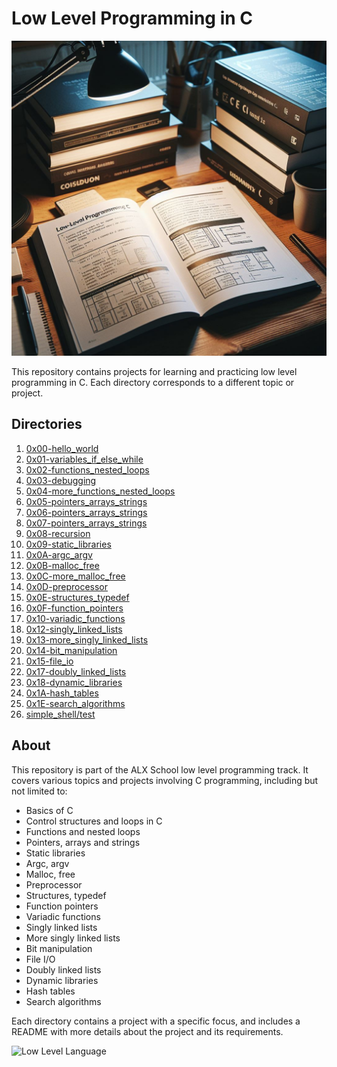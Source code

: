 # Low Level Programming in C

![Low Level Language](./low_level.jpeg)

This repository contains projects for learning and practicing low level programming in C. Each directory corresponds to a different topic or project.

## Directories

1. [0x00-hello_world](https://github.com/bagoviggo/alx-low_level_programming/tree/master/0x00-hello_world)
2. [0x01-variables_if_else_while](https://github.com/bagoviggo/alx-low_level_programming/tree/master/0x01-variables_if_else_while)
3. [0x02-functions_nested_loops](https://github.com/bagoviggo/alx-low_level_programming/tree/master/0x02-functions_nested_loops)
4. [0x03-debugging](https://github.com/bagoviggo/alx-low_level_programming/tree/master/0x03-debugging)
5. [0x04-more_functions_nested_loops](https://github.com/bagoviggo/alx-low_level_programming/tree/master/0x04-more_functions_nested_loops)
6. [0x05-pointers_arrays_strings](https://github.com/bagoviggo/alx-low_level_programming/tree/master/0x05-pointers_arrays_strings)
7. [0x06-pointers_arrays_strings](https://github.com/bagoviggo/alx-low_level_programming/tree/master/0x06-pointers_arrays_strings)
8. [0x07-pointers_arrays_strings](https://github.com/bagoviggo/alx-low_level_programming/tree/master/0x07-pointers_arrays_strings)
9. [0x08-recursion](https://github.com/bagoviggo/alx-low_level_programming/tree/master/0x08-recursion)
10. [0x09-static_libraries](https://github.com/bagoviggo/alx-low_level_programming/tree/master/0x09-static_libraries)
11. [0x0A-argc_argv](https://github.com/bagoviggo/alx-low_level_programming/tree/master/0x0A-argc_argv)
12. [0x0B-malloc_free](https://github.com/bagoviggo/alx-low_level_programming/tree/master/0x0B-malloc_free)
13. [0x0C-more_malloc_free](https://github.com/bagoviggo/alx-low_level_programming/tree/master/0x0C-more_malloc_free)
14. [0x0D-preprocessor](https://github.com/bagoviggo/alx-low_level_programming/tree/master/0x0D-preprocessor)
15. [0x0E-structures_typedef](https://github.com/bagoviggo/alx-low_level_programming/tree/master/0x0E-structures_typedef)
16. [0x0F-function_pointers](https://github.com/bagoviggo/alx-low_level_programming/tree/master/0x0F-function_pointers)
17. [0x10-variadic_functions](https://github.com/bagoviggo/alx-low_level_programming/tree/master/0x10-variadic_functions)
18. [0x12-singly_linked_lists](https://github.com/bagoviggo/alx-low_level_programming/tree/master/0x12-singly_linked_lists)
19. [0x13-more_singly_linked_lists](https://github.com/bagoviggo/alx-low_level_programming/tree/master/0x13-more_singly_linked_lists)
20. [0x14-bit_manipulation](https://github.com/bagoviggo/alx-low_level_programming/tree/master/0x14-bit_manipulation)
21. [0x15-file_io](https://github.com/bagoviggo/alx-low_level_programming/tree/master/0x15-file_io)
22. [0x17-doubly_linked_lists](https://github.com/bagoviggo/alx-low_level_programming/tree/master/0x17-doubly_linked_lists)
23. [0x18-dynamic_libraries](https://github.com/bagoviggo/alx-low_level_programming/tree/master/0x18-dynamic_libraries)
24. [0x1A-hash_tables](https://github.com/bagoviggo/alx-low_level_programming/tree/master/0x1A-hash_tables)
25. [0x1E-search_algorithms](https://github.com/bagoviggo/alx-low_level_programming/tree/master/0x1E-search_algorithms)
26. [simple_shell/test](https://github.com/bagoviggo/alx-low_level_programming/tree/master/simple_shell/test)

## About

This repository is part of the ALX School low level programming track. It covers various topics and projects involving C programming, including but not limited to:

- Basics of C
- Control structures and loops in C
- Functions and nested loops
- Pointers, arrays and strings
- Static libraries
- Argc, argv
- Malloc, free
- Preprocessor
- Structures, typedef
- Function pointers
- Variadic functions
- Singly linked lists
- More singly linked lists
- Bit manipulation
- File I/O
- Doubly linked lists
- Dynamic libraries
- Hash tables
- Search algorithms

Each directory contains a project with a specific focus, and includes a README with more details about the project and its requirements.

![Low Level Language](https://example.com/low_level_language.png)
